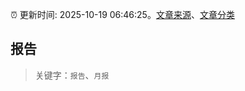 :alarm_clock: 更新时间: 2025-10-19 06:46:25。[文章来源](/README.md)、[文章分类](/TAGS.md)

## 报告


> 关键字：`报告`、`月报`



